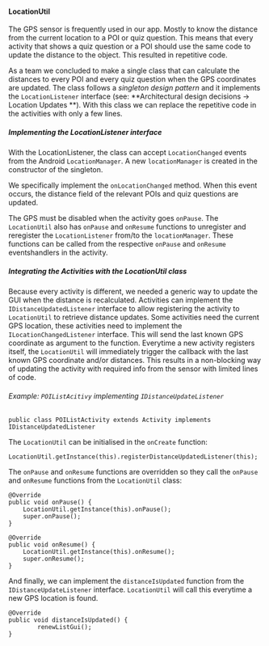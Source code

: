 
#### LocationUtil

The GPS sensor is frequently used in our app. Mostly to know the distance from the current location to a POI or quiz question. This means that every activity that shows a quiz question or a POI should use the same code to update the distance to the object. This resulted in repetitive code.

As a team we concluded to make a single class that can calculate the distances to every POI and every quiz question when the GPS coordinates are updated. The class follows a *singleton design pattern* and it implements the `LocationListener` interface (see: **Architectural design decisions → Location Updates **). With this class we can replace the repetitive code in the activities with only a few lines.

##### Implementing the LocationListener interface

With the LocationListener, the class can accept `LocationChanged` events from the Android `LocationManager`. A new `locationManager` is created in the constructor of the singleton.

We specifically implement the `onLocationChanged` method. When this event occurs, the distance field of the relevant POIs and quiz questions are updated.

The GPS must be disabled when the activity goes `onPause`. The `LocationUtil` also has `onPause` and `onResume` functions to unregister and reregister the `LocationListener` from/to the `locationManager`. These functions can be called from the respective `onPause` and `onResume` eventshandlers in the activity.

##### Integrating the Activities with the LocationUtil class

Because every activity is different, we needed a generic way to update the GUI when the distance is recalculated. Activities can implement the `IDistanceUpdatedListener` interface to allow registering the activity to `LocationUtil` to retrieve distance updates. 
Some activities need the current GPS location, these activities need to implement the `ILocationChangedListener` interface. This will send the last known GPS coordinate as argument to the function.
Everytime a new activity registers itself, the `LocationUtil` will immediately trigger the callback with the last known GPS coordinate and/or distances. This results in a non-blocking way of updating the activity with required info from the sensor with limited lines of code.


###### Example: `POIListAcitivy` implementing `IDistanceUpdateListener`

```
public class POIListActivity extends Activity implements IDistanceUpdatedListener
```

The `LocationUtil` can be initialised in the `onCreate` function:

```
LocationUtil.getInstance(this).registerDistanceUpdatedListener(this);
```

The `onPause` and `onResume` functions are overridden so they call the `onPause` and `onResume` functions from the `LocationUtil` class:

```
@Override
public void onPause() {
	LocationUtil.getInstance(this).onPause();
	super.onPause();
}

@Override
public void onResume() {
	LocationUtil.getInstance(this).onResume();
	super.onResume();
}
```

And finally, we can implement the `distanceIsUpdated` function from the `IDistanceUpdateListener` interface. `LocationUtil` will call this everytime a new GPS location is found.

```
@Override
public void distanceIsUpdated() {
        renewListGui();
}
```

